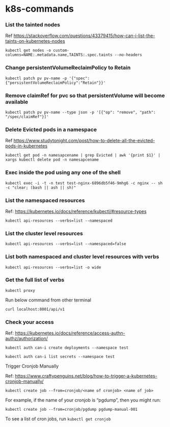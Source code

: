 # k8s-commands

### List the tainted nodes

Ref https://stackoverflow.com/questions/43379415/how-can-i-list-the-taints-on-kubernetes-nodes

```
kubectl get nodes -o custom-columns=NAME:.metadata.name,TAINTS:.spec.taints --no-headers 
```

### Change persistentVolumeReclaimPolicy to Retain

```
kubectl patch pv pv-name -p '{"spec":{"persistentVolumeReclaimPolicy":"Retain"}}'
```

### Remove claimRef for pvc so that persistentVolume will become available

```
kubectl patch pv pv-name --type json -p '[{"op": "remove", "path": "/spec/claimRef"}]'
```

### Delete Evicted pods in a namespace

Ref https://www.studytonight.com/post/how-to-delete-all-the-evicted-pods-in-kubernetes

```
kubectl get pod -n namesapcename | grep Evicted | awk '{print $1}' | xargs kubectl delete pod -n namesapcename
```

### Exec inside the pod using any one of the shell

```
kubectl exec -i -t -n test test-nginx-6896db5f46-9mhg6 -c nginx -- sh -c "clear; (bash || ash || sh)"
```
### List the namespaced resources

Ref: https://kubernetes.io/docs/reference/kubectl/#resource-types

```
kubectl api-resources --verbs=list --namespaced
```

### List the cluster level resources

```
kubectl api-resources --verbs=list --namespaced=false
```

### List both namespaced and cluster level resources with verbs

```
kubectl api-resources --verbs=list -o wide
```
### Get the full list of verbs

```
kubectl proxy
```
Run below command from other terminal

```
curl localhost:8001/api/v1
```

### Check your access

Ref: https://kubernetes.io/docs/reference/access-authn-authz/authorization/

```
kubectl auth can-i create deployments --namespace test
```

```
kubectl auth can-i list secrets --namespace test
```


Trigger Cronjob Manually

Ref: https://www.craftypenguins.net/blog/how-to-trigger-a-kubernetes-cronjob-manually/

```
kubectl create job --from=cronjob/<name of cronjob> <name of job>
```

For example, if the name of your cronjob is “pgdump”, then you might run:

```
kubectl create job --from=cronjob/pgdump pgdump-manual-001
```

To see a list of cron jobs, run `kubectl get cronjob`
